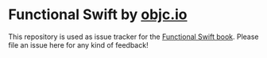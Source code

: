# Functional Swift by [objc.io](https://www.objc.io)

This repository is used as issue tracker for the [Functional Swift book](https://www.objc.io/books/fpinswift). Please file an issue here for any kind of feedback!
